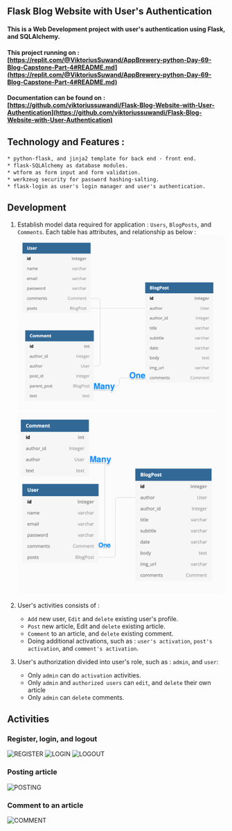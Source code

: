 ## Flask Blog Website with User's Authentication 
#### This is a Web Development project with user's authentication using Flask, and SQLAlchemy.

#### This project running on : [https://replit.com/@ViktoriusSuwand/AppBrewery-python-Day-69-Blog-Capstone-Part-4#README.md](https://replit.com/@ViktoriusSuwand/AppBrewery-python-Day-69-Blog-Capstone-Part-4#README.md)

#### Documentation can be found on : [https://github.com/viktoriussuwandi/Flask-Blog-Website-with-User-Authentication](https://github.com/viktoriussuwandi/Flask-Blog-Website-with-User-Authentication)

## Technology and Features :
    * python-flask, and jinja2 template for back end - front end.
    * flask-SQLAlchemy as database modules.
    * wtform as form input and form validation.
    * werkzeug security for password hashing-salting.
    * flask-login as user's login manager and user's authentication.

## Development
1. Establish model data required for application : `Users`, `BlogPosts`, and `Comments`.
   Each table has attributes, and relationship as below :
  ![1b](App1/static/img/1b.png)![1a](App1/static/img/1a.png)

2. User's activities consists of :
   - `Add` new user, `Edit` and `delete` existing user's profile.
   - `Post` new article, Edit and `delete` existing article.
   - `Comment` to an article, and `delete` existing comment.
   - Doing additional activations, such as : `user's activation`, `post's activation`, and `comment's activation`.
        
3. User's authorization divided into user's role, such as : `admin`, and `user`:
   - Only `admin` can do `activation` activities.
   - Only `admin` and `authorized users` can `edit`, and `delete` their own article
   - Only `admin` can `delete` comments.

## Activities

### Register, login, and logout
![REGISTER](App1/static/img/img_register.gif)
![LOGIN](App1/static/img/img_login.gif)
![LOGOUT](App1/static/img/img_logout.gif)

### Posting article
![POSTING](App1/static/img/img_post.gif)

### Comment to an article
![COMMENT](App1/static/img/img_comment.gif)
